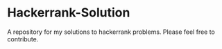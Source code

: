# Hackerrank-Solution
A repository for my solutions to hackerrank problems.
Please feel free to contribute.
